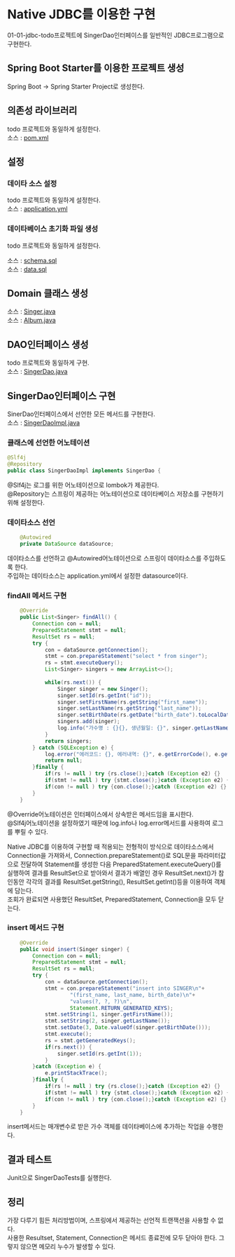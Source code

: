 # Native JDBC를 이용한 구현
01-01-jdbc-todo프로젝트에 SingerDao인터페이스를 일반적인 JDBC프로그램으로 구현한다.  

## Spring Boot Starter를 이용한 프로젝트 생성
Spring Boot -> Spring Starter Project로 생성한다.  

## 의존성 라이브러리
todo 프로젝트와 동일하게 설정한다.  
소스 : [pom.xml](pom.xml)

## 설정
### 데이타 소스 설정
todo 프로젝트와 동일하게 설정한다.  
소스 : [application.yml](src/main/resources/application.yml)  

### 데이타베이스 초기화 파일 생성
todo 프로젝트와 동일하게 설정한다.  

소스 : [schema.sql](src/main/resources/schema.sql)  
소스 : [data.sql](src/main/resources/data.sql)  

## Domain 클래스 생성
소스 : [Singer.java](src/main/java/com/linor/singer/domain/Singer.java)  
소스 : [Album.java](src/main/java/com/linor/singer/domain/Album.java)  

## DAO인터페이스 생성
todo 프로젝트와 동일하게 구현.  
소스 : [SingerDao.java](src/main/java/com/linor/singer/dao/SingerDao.java)  

## SingerDao인터페이스 구현
SinerDao인터페이스에서 선언한 모든 메서드를 구현한다.  
소스 : [SingerDaoImpl.java](src/main/java/com/linor/singer/jdbc/SingerDaoImpl.java)  

### 클래스에 선언한 어노테이션
```java
@Slf4j
@Repository
public class SingerDaoImpl implements SingerDao {
```
@Slf4j는 로그를 위한 어노테이션으로 lombok가 제공한다.  
@Repository는 스프링이 제공하는 어노테이션으로 데이타베이스 저장소를 구현하기 위해 설정한다.  

### 데이타소스 선언 
```java
    @Autowired
    private DataSource dataSource;
``` 
데이타소스를 선언하고 @Autowired어노테이션으로 스프링이 데이타소스를 주입하도록 한다.  
주입하는 데이타소스는 application.yml에서 설정한 datasource이다.  
  
### findAll 메서드 구현
```java
    @Override
    public List<Singer> findAll() {
        Connection con = null;
        PreparedStatement stmt = null;
        ResultSet rs = null;
        try {
            con = dataSource.getConnection();
            stmt = con.prepareStatement("select * from singer");
            rs = stmt.executeQuery();
            List<Singer> singers = new ArrayList<>();
            
            while(rs.next()) {
                Singer singer = new Singer();
                singer.setId(rs.getInt("id"));
                singer.setFirstName(rs.getString("first_name"));
                singer.setLastName(rs.getString("last_name"));
                singer.setBirthDate(rs.getDate("birth_date").toLocalDate());
                singers.add(singer);
                log.info("가수명 : {}{}, 생년월일: {}", singer.getLastName(), singer.getFirstName(),singer.getBirthDate().toString());
            }
            return singers;
        } catch (SQLException e) {
            log.error("에러코드: {}, 에러내역: {}", e.getErrorCode(), e.getMessage());
            return null;
        }finally {
            if(rs != null ) try {rs.close();}catch (Exception e2) {}
            if(stmt != null ) try {stmt.close();}catch (Exception e2) {}
            if(con != null ) try {con.close();}catch (Exception e2) {}
        }
    }
```
@Override어노테이션은 인터페이스에서 상속받은 메서드임을 표시한다.  
@Slf4j어노테이션을 설정하였기 때문에 log.info나 log.error메서드를 사용하여 로그를 뿌릴 수 있다.  

Native JDBC를 이용하여 구현할 때 적용되는 전형적이 방식으로 데이타소스에서 Connection을 가져와서, 
Connection.prepareStatement()로 SQL문을 파라미터값으로 전달하여 Statement를 생성한 다음 
PreparedStatement.executeQuery()를 실행하여 결과를 ResultSet으로 받아와서 
결과가 배열인 경우 ResultSet.next()가 참인동안 
각각의 결과를 ResultSet.getString(), ResultSet.getInt()등을 이용하여 객체에 담는다.  
조회가 완료되면 사용했던 ResultSet, PreparedStatement, Connection을 모두 닫는다.  

### insert 메서드 구현
```java
    @Override
    public void insert(Singer singer) {
        Connection con = null;
        PreparedStatement stmt = null;
        ResultSet rs = null;
        try {
            con = dataSource.getConnection();
            stmt = con.prepareStatement("insert into SINGER\n"+
                    "(first_name, last_name, birth_date)\n"+
                    "values(?, ?, ?)\n",
                    Statement.RETURN_GENERATED_KEYS);
            stmt.setString(1, singer.getFirstName());
            stmt.setString(2, singer.getLastName());
            stmt.setDate(3, Date.valueOf(singer.getBirthDate()));
            stmt.execute();
            rs = stmt.getGeneratedKeys();
            if(rs.next()) {
                singer.setId(rs.getInt(1));
            }
        }catch (Exception e) {
            e.printStackTrace();
        }finally {
            if(rs != null ) try {rs.close();}catch (Exception e2) {}
            if(stmt != null ) try {stmt.close();}catch (Exception e2) {}
            if(con != null ) try {con.close();}catch (Exception e2) {}
        }
    }
```
insert메서드는 매개변수로 받은 가수 객체를 데이타베이스에 추가하는 작업을 수행한다.  

## 결과 테스트
Junit으로 SingerDaoTests를 실행한다.

## 정리
가장 다루기 힘든 처리방법이며, 스프링에서 제공하는 선언적 트랜잭션을 사용할 수 없다.  
사용한 Resultset, Statement, Connection은 메서드 종료전에 모두 닫아야 한다. 그렇지 않으면 메모리 누수가 발생할 수 있다.
